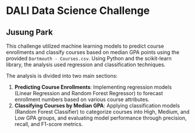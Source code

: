 # DALI Data Science Challenge
## Jusung Park

This challenge utilized machine learning models to predict course enrollments and classify courses based on median GPA points using the provided `Dartmouth - Courses.csv`. Using Python and the scikit-learn library, the analysis used regression and classification techniques.

The analysis is divided into two main sections:

1. **Predicting Course Enrollments**: Implementing regression models (Linear Regression and Random Forest Regressor) to forecast enrollment numbers based on various course attributes.
2. **Classifying Courses by Median GPA**: Applying classification models (Random Forest Classifier) to categorize courses into High, Medium, and Low GPA groups, and evaluating model performance through precision, recall, and F1-score metrics.
